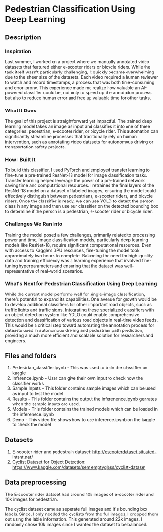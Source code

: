 # Pedestrian Classification Using Deep Learning

## Description

### Inspiration

Last summer, I worked on a project where we manually annotated video datasets that featured either e-scooter riders or bicycle riders. While the task itself wasn’t particularly challenging, it quickly became overwhelming due to the sheer size of the datasets. Each video required a human reviewer to watch and record timestamps, a process that was both time-consuming and error-prone. This experience made me realize how valuable an AI-powered classifier could be, not only to speed up the annotation process but also to reduce human error and free up valuable time for other tasks.

### What It Does

The goal of this project is straightforward yet impactful. The trained deep learning model takes an image as input and classifies it into one of three categories: pedestrian, e-scooter rider, or bicycle rider. This automation can significantly streamline processes that traditionally rely on human intervention, such as annotating video datasets for autonomous driving or transportation safety projects.

### How I Built It

To build this classifier, I used PyTorch and employed transfer learning to fine-tune a pre-trained ResNet-18 model for image classification tasks. Transfer learning helped leverage the power of a pre-trained network, saving time and computational resources. I retrained the final layers of the ResNet-18 model on a dataset of labeled images, ensuring the model could effectively distinguish between pedestrians, e-scooter riders, and bicycle riders. Once the classifier is ready, we can use YOLO to detect the person class in any image and then use our classifier on the detected bounding box to determine if the person is a pedestrian, e-scooter rider or bicycle rider.

### Challenges We Ran Into

Training the model posed a few challenges, primarily related to processing power and time. Image classification models, particularly deep learning models like ResNet-18, require significant computational resources. Even with access to Kaggle’s GPU resources, fine-tuning the model took approximately two hours to complete. Balancing the need for high-quality data and training efficiency was a learning experience that involved fine-tuning hyperparameters and ensuring that the dataset was well-representative of real-world scenarios.

### What's Next for Pedestrian Classification Using Deep Learning

While the current model performs well for single-image classification, there's potential to expand its capabilities. One avenue for growth would be to develop additional classifiers for other important road objects, such as traffic lights and traffic signs. Integrating these specialized classifiers with an object detection system like YOLO could enable comprehensive detection and classification of various road objects in real-time video feeds. This would be a critical step toward automating the annotation process for datasets used in autonomous driving and pedestrian path prediction, providing a much more efficient and scalable solution for researchers and engineers.

## Files and folders

1. Pedestrian_classifier.ipynb - This was used to train the classifier on kaggle
2. Inference.ipynb - User can give their own input to check how the classifier works
3. Sample Inputs - This folder contains sample images which can be used as input to test the model
4. Results - This folder contains the output the inferenence.ipynb genrates when the sample inputs are used.
5. Models - This folder contains the trained models which can be loaded in the inferenece.ipynb
6. Demo - This video file shows how to use inference.ipynb on the kaggle to check the model

## Datasets

1. E-scooter rider and pedestrain dataset: http://escooterdataset.situated-intent.net/
2. Cyclist Dataset for Object Detection: https://www.kaggle.com/datasets/semiemptyglass/cyclist-dataset

## Data preprocessing
The E-scooter rider dataset had around 10k images of e-scooter rider and 10k images for pedestrian.

The cyclist dataset came as seperate full images and it's bounding box labels. Since, I only needed the cyclists from the full images, I cropped them out using the lable information. This generated around 22k images. I randomly chose 10k images since I wanted the dataset to be balanced.


